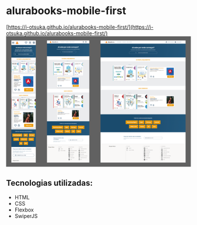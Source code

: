 # alurabooks-mobile-first

[https://i-otsuka.github.io/alurabooks-mobile-first/](https://i-otsuka.github.io/alurabooks-mobile-first/)
![Imagem das capturas de telas das versões mobile, tablet e desktop.](https://github.com/i-otsuka/alurabooks-mobile-first/blob/8de7863ae71f6abfa85fdc03295258b42dc7800d/Print-telas.png)
## Tecnologias utilizadas:
- HTML
- CSS
- Flexbox
- SwiperJS
